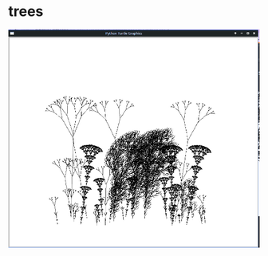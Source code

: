 # trees

![trees](https://github.com/cyrillkuettel/trees/blob/8f5ddda797751897e4f002f89a70b181980b244f/trees.png)
